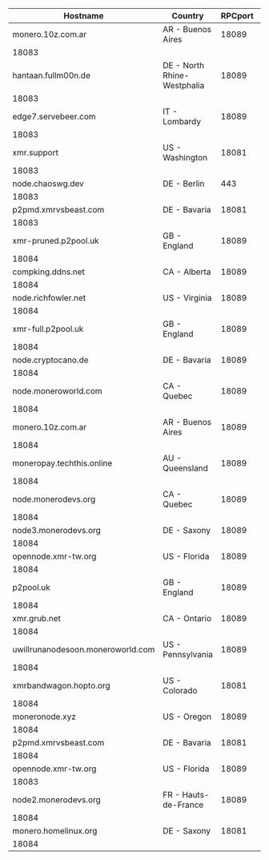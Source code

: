Hostname | Country | RPCport | P2Pport
--- | --- | --- | ---
monero.10z.com.ar | AR - Buenos Aires | 18089
 | 18083
hantaan.fullm00n.de | DE - North Rhine-Westphalia | 18089
 | 18083
edge7.servebeer.com | IT - Lombardy | 18089
 | 18083
xmr.support | US - Washington | 18081
 | 18083
node.chaoswg.dev | DE - Berlin | 443
 | 18083
p2pmd.xmrvsbeast.com | DE - Bavaria | 18081
 | 18083
xmr-pruned.p2pool.uk | GB - England | 18089
 | 18084
compking.ddns.net | CA - Alberta | 18089
 | 18084
node.richfowler.net | US - Virginia | 18089
 | 18084
xmr-full.p2pool.uk | GB - England | 18089
 | 18084
node.cryptocano.de | DE - Bavaria | 18089
 | 18084
node.moneroworld.com | CA - Quebec | 18089
 | 18084
monero.10z.com.ar | AR - Buenos Aires | 18089
 | 18084
moneropay.techthis.online | AU - Queensland | 18089
 | 18084
node.monerodevs.org | CA - Quebec | 18089
 | 18084
node3.monerodevs.org | DE - Saxony | 18089
 | 18084
opennode.xmr-tw.org | US - Florida | 18089
 | 18084
p2pool.uk | GB - England | 18089
 | 18084
xmr.grub.net | CA - Ontario | 18089
 | 18084
uwillrunanodesoon.moneroworld.com | US - Pennsylvania | 18089
 | 18084
xmrbandwagon.hopto.org | US - Colorado | 18081
 | 18084
moneronode.xyz | US - Oregon | 18089
 | 18084
p2pmd.xmrvsbeast.com | DE - Bavaria | 18081
 | 18084
opennode.xmr-tw.org | US - Florida | 18089
 | 18083
node2.monerodevs.org | FR - Hauts-de-France | 18089
 | 18084
monero.homelinux.org | DE - Saxony | 18081
 | 18084
